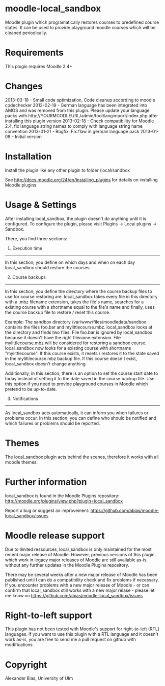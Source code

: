 moodle-local_sandbox
====================
Moodle plugin which programatically restores courses to predefined course states. It can be used to provide playground moodle courses which will be cleaned periodically.


Requirements
============
This plugin requires Moodle 2.4+


Changes
=======
2013-03-18 - Small code optimization, Code cleanup according to moodle codechecker
2013-02-19 - German language has been integrated into AMOS and was removed from this plugin. Please update your language packs with http://YOURMOODLEURL/admin/tool/langimport/index.php after installing this plugin version
2013-02-18 - Check compatibility for Moodle 2.4, fix language string names to comply with language string name convention
2013-01-21 - Bugfix: Fix flaw in german language pack
2013-01-08 - Initial version


Installation
============
Install the plugin like any other plugin to folder
/local/sandbox

See http://docs.moodle.org/24/en/Installing_plugins for details on installing Moodle plugins


Usage & Settings
================
After installing local_sandbox, the plugin doesn't do anything until it is configured.
To configure the plugin, please visit Plugins -> Local plugins -> Sandbox.

There, you find three sections:

1. Execution time
-----------------
In this section, you define on which days and when on each day local_sandbox should restore the courses.

2. Course backups
-----------------
In this section, you define the directory where the course backup files to use for course restoring are. local_sandbox takes every file in this directory with a .mbz filename extension, takes the file's name, searches for a existing course with a shortname equal to the file's name and finally, uses the course backup file to restore / reset this course.

Example:
The sandbox directory /var/www/files/moodledata/sandbox contains the files foo.bar and mylittlecourse.mbz. local_sandbox looks at the directory and finds two files. File foo.bar is ignored by local_sandbox because it doesn't have the right filename extension. File mylittlecourse.mbz will be considered for restoring a sandbox course. local_sandbox now looks for a existing course with shortname "mylittlecourse". If this course exists, it resets / restores it to the state saved in the mylittlecourse.mbz backup file. If this course doesn't exist, local_sandbox doesn't change anything.

Additionally, in this section, there is an option to set the course start date to today instead of setting it to the date saved in the course backup file. Use this option if you need to provide playground courses in Moodle which pretend to be up-to-date.

3. Notifications
----------------
As local_sandbox acts automatically, it can inform you when failures or problems occur. In this section, you can define who should be notified and which failures or problems should be reported.


Themes
======
The local_sandbox plugin acts behind the scenes, therefore it works with all moodle themes.


Further information
===================
local_sandbox is found in the Moodle Plugins repository: http://moodle.org/plugins/view.php?plugin=local_sandbox

Report a bug or suggest an improvement: https://github.com/abias/moodle-local_sandbox/issues


Moodle release support
======================
Due to limited ressources, local_sandbox is only maintained for the most recent major release of Moodle. However, previous versions of this plugin which work in legacy major releases of Moodle are still available as-is without any further updates in the Moodle Plugins repository.

There may be several weeks after a new major release of Moodle has been published until I can do a compatibility check and fix problems if necessary. If you encounter problems with a new major release of Moodle - or can confirm that local_sandbox still works with a new major relase - please let me know on https://github.com/abias/moodle-local_sandbox/issues


Right-to-left support
=====================
This plugin has not been tested with Moodle's support for right-to-left (RTL) languages.
If you want to use this plugin with a RTL language and it doesn't work as-is, you are free to send me a pull request on github with modifications.


Copyright
=========
Alexander Bias, University of Ulm
